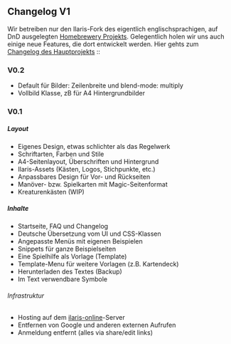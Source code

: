 ## Changelog V1

Wir betreiben nur den Ilaris-Fork des eigentlich englischsprachigen, auf DnD ausgelegten [Homebrewery Projekts](https://homebrewery.naturalcrit.com). Gelegentlich holen wir uns auch einige neue Features, die dort entwickelt werden. Hier gehts zum [Changelog des Hauptprojekts](https://homebrewery.naturalcrit.com/changelog)
::

### V0.2
- Default für Bilder: Zeilenbreite und blend-mode: multiply
- Vollbild Klasse, zB für A4 Hintergrundbilder

### V0.1
##### Layout
- Eigenes Design, etwas schlichter als das Regelwerk
- Schriftarten, Farben und Stile
- A4-Seitenlayout, Überschriften und Hintergrund
- Ilaris-Assets (Kästen, Logos, Stichpunkte, etc.)
- Anpassbares Design für Vor- und Rückseiten
- Manöver- bzw. Spielkarten mit Magic-Seitenformat
- Kreaturenkästen (WIP)
##### Inhalte
- Startseite, FAQ und Changelog
- Deutsche Übersetzung vom UI und CSS-Klassen
- Angepasste Menüs mit eigenen Beispielen
- Snippets für ganze Beispielseiten
- Eine Spielhilfe als Vorlage (Template)
- Template-Menu für weitere Vorlagen (z.B. Kartendeck)
- Herunterladen des Textes (Backup)
- Im Text verwendbare Symbole
###### Infrastruktur
- Hosting auf dem [ilaris-online](ilaris-online.de)-Server
- Entfernen von Google und anderen externen Aufrufen
- Anmeldung entfernt (alles via share/edit links)

